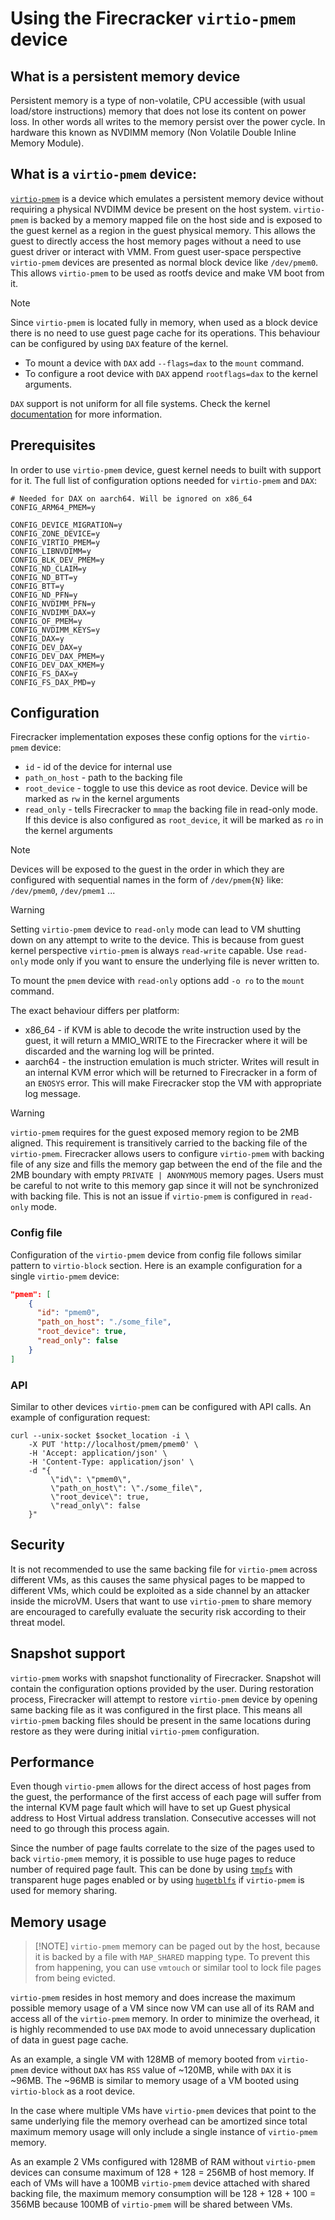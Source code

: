 # Using the Firecracker `virtio-pmem` device

## What is a persistent memory device

Persistent memory is a type of non-volatile, CPU accessible (with usual
load/store instructions) memory that does not lose its content on power loss. In
other words all writes to the memory persist over the power cycle. In hardware
this known as NVDIMM memory (Non Volatile Double Inline Memory Module).

## What is a `virtio-pmem` device:

[`virtio-pmem`](https://docs.oasis-open.org/virtio/virtio/v1.3/csd01/virtio-v1.3-csd01.html#x1-68900019)
is a device which emulates a persistent memory device without requiring a
physical NVDIMM device be present on the host system. `virtio-pmem` is backed by
a memory mapped file on the host side and is exposed to the guest kernel as a
region in the guest physical memory. This allows the guest to directly access
the host memory pages without a need to use guest driver or interact with VMM.
From guest user-space perspective `virtio-pmem` devices are presented as normal
block device like `/dev/pmem0`. This allows `virtio-pmem` to be used as rootfs
device and make VM boot from it.

> [!NOTE]
>
> Since `virtio-pmem` is located fully in memory, when used as a block device
> there is no need to use guest page cache for its operations. This behaviour
> can be configured by using `DAX` feature of the kernel.
>
> - To mount a device with `DAX` add `--flags=dax` to the `mount` command.
> - To configure a root device with `DAX` append `rootflags=dax` to the kernel
>   arguments.
>
> `DAX` support is not uniform for all file systems. Check the kernel
> [documentation](https://github.com/torvalds/linux/blob/master/Documentation/filesystems/dax.rst)
> for more information.

## Prerequisites

In order to use `virtio-pmem` device, guest kernel needs to built with support
for it. The full list of configuration options needed for `virtio-pmem` and
`DAX`:

```
# Needed for DAX on aarch64. Will be ignored on x86_64
CONFIG_ARM64_PMEM=y

CONFIG_DEVICE_MIGRATION=y
CONFIG_ZONE_DEVICE=y
CONFIG_VIRTIO_PMEM=y
CONFIG_LIBNVDIMM=y
CONFIG_BLK_DEV_PMEM=y
CONFIG_ND_CLAIM=y
CONFIG_ND_BTT=y
CONFIG_BTT=y
CONFIG_ND_PFN=y
CONFIG_NVDIMM_PFN=y
CONFIG_NVDIMM_DAX=y
CONFIG_OF_PMEM=y
CONFIG_NVDIMM_KEYS=y
CONFIG_DAX=y
CONFIG_DEV_DAX=y
CONFIG_DEV_DAX_PMEM=y
CONFIG_DEV_DAX_KMEM=y
CONFIG_FS_DAX=y
CONFIG_FS_DAX_PMD=y
```

## Configuration

Firecracker implementation exposes these config options for the `virtio-pmem`
device:

- `id` - id of the device for internal use
- `path_on_host` - path to the backing file
- `root_device` - toggle to use this device as root device. Device will be
  marked as `rw` in the kernel arguments
- `read_only` - tells Firecracker to `mmap` the backing file in read-only mode.
  If this device is also configured as `root_device`, it will be marked as `ro`
  in the kernel arguments

> [!NOTE]
>
> Devices will be exposed to the guest in the order in which they are configured
> with sequential names in the form of `/dev/pmem{N}` like: `/dev/pmem0`,
> `/dev/pmem1` ...

> [!WARNING]
>
> Setting `virtio-pmem` device to `read-only` mode can lead to VM shutting down
> on any attempt to write to the device. This is because from guest kernel
> perspective `virtio-pmem` is always `read-write` capable. Use `read-only` mode
> only if you want to ensure the underlying file is never written to.
>
> To mount the `pmem` device with `read-only` options add `-o ro` to the `mount`
> command.
>
> The exact behaviour differs per platform:
>
> - x86_64 - if KVM is able to decode the write instruction used by the guest,
>   it will return a MMIO_WRITE to the Firecracker where it will be discarded
>   and the warning log will be printed.
> - aarch64 - the instruction emulation is much stricter. Writes will result in
>   an internal KVM error which will be returned to Firecracker in a form of an
>   `ENOSYS` error. This will make Firecracker stop the VM with appropriate log
>   message.

> [!WARNING]
>
> `virtio-pmem` requires for the guest exposed memory region to be 2MB aligned.
> This requirement is transitively carried to the backing file of the
> `virtio-pmem`. Firecracker allows users to configure `virtio-pmem` with
> backing file of any size and fills the memory gap between the end of the file
> and the 2MB boundary with empty `PRIVATE | ANONYMOUS` memory pages. Users must
> be careful to not write to this memory gap since it will not be synchronized
> with backing file. This is not an issue if `virtio-pmem` is configured in
> `read-only` mode.

### Config file

Configuration of the `virtio-pmem` device from config file follows similar
pattern to `virtio-block` section. Here is an example configuration for a single
`virtio-pmem` device:

```json
"pmem": [
    {
      "id": "pmem0",
      "path_on_host": "./some_file",
      "root_device": true,
      "read_only": false
    }
]
```

### API

Similar to other devices `virtio-pmem` can be configured with API calls. An
example of configuration request:

```console
curl --unix-socket $socket_location -i \
    -X PUT 'http://localhost/pmem/pmem0' \
    -H 'Accept: application/json' \
    -H 'Content-Type: application/json' \
    -d "{
         \"id\": \"pmem0\",
         \"path_on_host\": \"./some_file\",
         \"root_device\": true,
         \"read_only\": false
    }"
```

## Security

It is not recommended to use the same backing file for `virtio-pmem` across
different VMs, as this causes the same physical pages to be mapped to different
VMs, which could be exploited as a side channel by an attacker inside the
microVM. Users that want to use `virtio-pmem` to share memory are encouraged to
carefully evaluate the security risk according to their threat model.

## Snapshot support

`virtio-pmem` works with snapshot functionality of Firecracker. Snapshot will
contain the configuration options provided by the user. During restoration
process, Firecracker will attempt to restore `virtio-pmem` device by opening
same backing file as it was configured in the first place. This means all
`virtio-pmem` backing files should be present in the same locations during
restore as they were during initial `virtio-pmem` configuration.

## Performance

Even though `virtio-pmem` allows for the direct access of host pages from the
guest, the performance of the first access of each page will suffer from the
internal KVM page fault which will have to set up Guest physical address to Host
Virtual address translation. Consecutive accesses will not need to go through
this process again.

Since the number of page faults correlate to the size of the pages used to back
`virtio-pmem` memory, it is possible to use huge pages to reduce number of
required page fault. This can be done by using
[`tmpfs`](https://www.kernel.org/doc/html/latest/filesystems/tmpfs.html) with
transparent huge pages enabled or by using
[`hugetblfs`](https://www.kernel.org/doc/html/latest/admin-guide/mm/hugetlbpage.html)
if `virtio-pmem` is used for memory sharing.

## Memory usage

> [!NOTE] `virtio-pmem` memory can be paged out by the host, because it is
> backed by a file with `MAP_SHARED` mapping type. To prevent this from
> happening, you can use `vmtouch` or similar tool to lock file pages from being
> evicted.

`virtio-pmem` resides in host memory and does increase the maximum possible
memory usage of a VM since now VM can use all of its RAM and access all of the
`virtio-pmem` memory. In order to minimize the overhead, it is highly
recommended to use `DAX` mode to avoid unnecessary duplication of data in guest
page cache.

As an example, a single VM with 128MB of memory booted from `virtio-pmem` device
without `DAX` has `RSS` value of ~120MB, while with `DAX` it is ~96MB. The ~96MB
is similar to memory usage of a VM booted using `virtio-block` as a root device.

In the case where multiple VMs have `virtio-pmem` devices that point to the same
underlying file the memory overhead can be amortized since total maximum memory
usage will only include a single instance of `virtio-pmem` memory.

As an example 2 VMs configured with 128MB of RAM without `virtio-pmem` devices
can consume maximum of 128 + 128 = 256MB of host memory. If each of VMs will
have a 100MB `virtio-pmem` device attached with shared backing file, the maximum
memory consumption will be 128 + 128 + 100 = 356MB because 100MB of
`virtio-pmem` will be shared between VMs.
